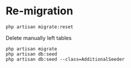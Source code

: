 # Re-migration
````
php artisan migrate:reset
````
Delete manually left tables

````
php artisan migrate
php artisan db:seed
php artisan db:seed --class=AdditionalSeeder
````